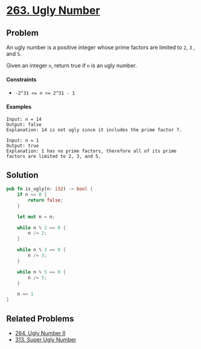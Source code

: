 # [263. Ugly Number](https://leetcode.com/problems/ugly-number/)

## Problem

An ugly number is a positive integer whose prime factors are limited to `2`, `3`
, and `5`.

Given an integer `n`, return true if `n` is an ugly number.

#### Constraints

* `-2^31 <= n <= 2^31 - 1`

#### Examples

```text
Input: n = 14
Output: false
Explanation: 14 is not ugly since it includes the prime factor 7.
```

```text
Input: n = 1
Output: true
Explanation: 1 has no prime factors, therefore all of its prime factors are limited to 2, 3, and 5.
```

## Solution

```rust
pub fn is_ugly(n: i32) -> bool {
    if n == 0 {
        return false;
    }

    let mut n = n;

    while n % 2 == 0 {
        n /= 2;
    }

    while n % 3 == 0 {
        n /= 3;
    }

    while n % 5 == 0 {
        n /= 5;
    }

    n == 1
}
```

## Related Problems

* [264. Ugly Number II](264%20-%20Ugly%20Number%20II.md)
* [313. Super Ugly Number](/leetcode/300%20-%20399/313%20-%20Super%20Ugly%20Number.md)

